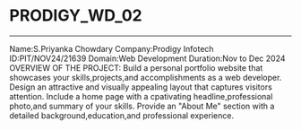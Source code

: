 # PRODIGY_WD_02
---------------
Name:S.Priyanka Chowdary
Company:Prodigy Infotech
ID:PIT/NOV24/21639
Domain:Web Development
Duration:Nov to Dec 2024
OVERVIEW OF THE PROJECT:
Build a personal portfolio website that showcases your skills,projects,and accomplishments as a web developer.
Design an attractive and visually appealing layout that captures visitors attention.
Include a home page with a cpativating headline,professional photo,and summary of your skills.
Provide an "About Me" section with a detailed background,education,and professional experience.
